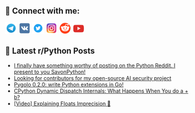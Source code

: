 ## 🔎 Connect with me:
[<img src="https://github.com/bullbesh/bullbesh/blob/main/images/Telegram.png" width="32" height="32" />](https://t.me/bullbesh)
[<img src="https://github.com/bullbesh/bullbesh/blob/main/images/VK.png" width="32" height="32" />](https://vk.com/bullbesh)
[<img src="https://github.com/bullbesh/bullbesh/blob/main/images/Twitter.png" width="32" height="32" />](https://twitter.com/bullbesh1)
[<img src="https://github.com/bullbesh/bullbesh/blob/main/images/Instagram.png" width="32" height="32" />](https://www.instagram.com/bullbesh)
[<img src="https://github.com/bullbesh/bullbesh/blob/main/images/Reddit.png" width="32" height="32" />](https://www.reddit.com/user/bullbesh)
[<img src="https://github.com/bullbesh/bullbesh/blob/main/images/YouTube.png" width="32" height="32" />](https://www.youtube.com/channel/UCtfjRs6uzgq5mfm8S06WTcg)

## 📕 Latest r/Python Posts
<!-- BLOG-POST-LIST:START -->
- [I finally have something worthy of posting on the Python Reddit. I present to you SavonPython!](https://www.reddit.com/r/Python/comments/18d6oyz/i_finally_have_something_worthy_of_posting_on_the/)
- [Looking for contributors for my open-source AI security project](https://www.reddit.com/r/Python/comments/18d3rdq/looking_for_contributors_for_my_opensource_ai/)
- [Pygolo 0.2.0: write Python extensions in Go!](https://www.reddit.com/r/Python/comments/18d3nt3/pygolo_020_write_python_extensions_in_go/)
- [CPython Dynamic Dispatch Internals: What Happens When You do a + b?](https://www.reddit.com/r/Python/comments/18d0axx/cpython_dynamic_dispatch_internals_what_happens/)
- [[Video] Explaining Floats Imprecision 🤖](https://www.reddit.com/r/Python/comments/18d05dh/video_explaining_floats_imprecision/)
<!-- BLOG-POST-LIST:END -->
